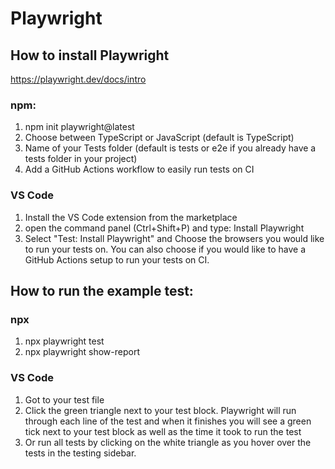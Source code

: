 # Playwright

## How to install Playwright

https://playwright.dev/docs/intro 

### npm:

1. npm init playwright@latest
2. Choose between TypeScript or JavaScript (default is TypeScript)
3. Name of your Tests folder (default is tests or e2e if you already have a tests folder in your project)
4. Add a GitHub Actions workflow to easily run tests on CI

### VS Code
1. Install the VS Code extension from the marketplace
2. open the command panel (Ctrl+Shift+P) and type:
Install Playwright
3. Select "Test: Install Playwright" and Choose the browsers you would like to run your tests on. You can also choose if you would like to have a GitHub Actions setup to run your tests on CI.

## How to run the example test:

### npx
1. npx playwright test
2. npx playwright show-report

### VS Code
1. Got to your test file
2. Click the green triangle next to your test block. Playwright will run through each line of the test and when it finishes you will see a green tick next to your test block as well as the time it took to run the test
3. Or run all tests by clicking on the white triangle as you hover over the tests in the testing sidebar.

